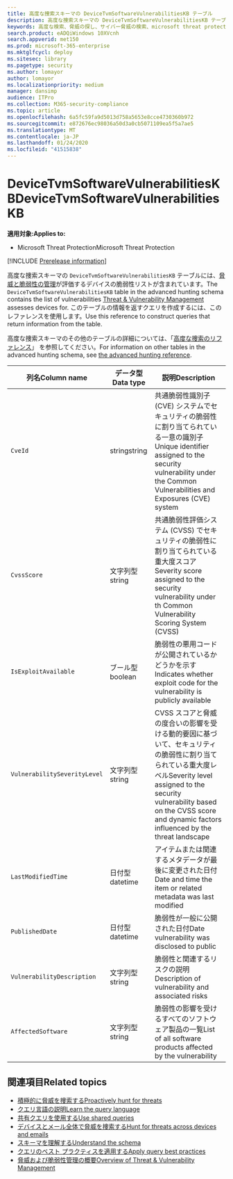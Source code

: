 ```yaml
---
title: 高度な捜索スキーマの DeviceTvmSoftwareVulnerabilitiesKB テーブル
description: 高度な捜索スキーマの DeviceTvmSoftwareVulnerabilitiesKB テーブルで、脅威と脆弱性の管理によって追跡されるソフトウェアの脆弱性について説明します。
keywords: 高度な検索、脅威の探し、サイバー脅威の検索、microsoft threat protection、microsoft 365、mtp、m365、search、query、テレメトリ、スキーマ、参照、kusto、table、column、data type、description、threat & 脆弱性管理、TVM、デバイス管理、ソフトウェア、インベントリ、脆弱性、CVE ID、CVSS、DeviceTvmSoftwareVulnerabilitiesKB
search.product: eADQiWindows 10XVcnh
search.appverid: met150
ms.prod: microsoft-365-enterprise
ms.mktglfcycl: deploy
ms.sitesec: library
ms.pagetype: security
ms.author: lomayor
author: lomayor
ms.localizationpriority: medium
manager: dansimp
audience: ITPro
ms.collection: M365-security-compliance
ms.topic: article
ms.openlocfilehash: 6a5fc59fa9d5013d758a5653e8cce4730360b972
ms.sourcegitcommit: e872676ec98036a50d3a0cb5071109ea5f5a7ae5
ms.translationtype: MT
ms.contentlocale: ja-JP
ms.lasthandoff: 01/24/2020
ms.locfileid: "41515838"
---
```

# <a name="devicetvmsoftwarevulnerabilitieskb"></a><span data-ttu-id="e4278-104">DeviceTvmSoftwareVulnerabilitiesKB</span><span class="sxs-lookup"><span data-stu-id="e4278-104">DeviceTvmSoftwareVulnerabilitiesKB</span></span>

<span data-ttu-id="e4278-105">**適用対象:**</span><span class="sxs-lookup"><span data-stu-id="e4278-105">**Applies to:**</span></span>
- <span data-ttu-id="e4278-106">Microsoft Threat Protection</span><span class="sxs-lookup"><span data-stu-id="e4278-106">Microsoft Threat Protection</span></span>

[!INCLUDE [Prerelease information](../includes/prerelease.md)]

<span data-ttu-id="e4278-107">高度な捜索スキーマの `DeviceTvmSoftwareVulnerabilitiesKB` テーブルには、[脅威と脆弱性の管理](https://docs.microsoft.com/windows/security/threat-protection/microsoft-defender-atp/next-gen-threat-and-vuln-mgt)が評価するデバイスの脆弱性リストが含まれています。</span><span class="sxs-lookup"><span data-stu-id="e4278-107">The `DeviceTvmSoftwareVulnerabilitiesKB` table in the advanced hunting schema contains the list of vulnerabilities [Threat & Vulnerability Management](https://docs.microsoft.com/windows/security/threat-protection/microsoft-defender-atp/next-gen-threat-and-vuln-mgt) assesses devices for.</span></span> <span data-ttu-id="e4278-108">このテーブルの情報を返すクエリを作成するには、このレファレンスを使用します。</span><span class="sxs-lookup"><span data-stu-id="e4278-108">Use this reference to construct queries that return information from the table.</span></span>

<span data-ttu-id="e4278-109">高度な捜索スキーマのその他のテーブルの詳細については、「[高度な捜索のリファレンス](advanced-hunting-schema-tables.md)」 を参照してください。</span><span class="sxs-lookup"><span data-stu-id="e4278-109">For information on other tables in the advanced hunting schema, see [the advanced hunting reference](advanced-hunting-schema-tables.md).</span></span>

| <span data-ttu-id="e4278-110">列名</span><span class="sxs-lookup"><span data-stu-id="e4278-110">Column name</span></span> | <span data-ttu-id="e4278-111">データ型</span><span class="sxs-lookup"><span data-stu-id="e4278-111">Data type</span></span> | <span data-ttu-id="e4278-112">説明</span><span class="sxs-lookup"><span data-stu-id="e4278-112">Description</span></span> |
|-------------|-----------|-------------|
| `CveId` | <span data-ttu-id="e4278-113">string</span><span class="sxs-lookup"><span data-stu-id="e4278-113">string</span></span> | <span data-ttu-id="e4278-114">共通脆弱性識別子 (CVE) システムでセキュリティの脆弱性に割り当てられている一意の識別子 </span><span class="sxs-lookup"><span data-stu-id="e4278-114">Unique identifier assigned to the security vulnerability under the Common Vulnerabilities and Exposures (CVE) system</span></span> |
| `CvssScore` | <span data-ttu-id="e4278-115">文字列型</span><span class="sxs-lookup"><span data-stu-id="e4278-115">string</span></span> | <span data-ttu-id="e4278-116">共通脆弱性評価システム (CVSS) でセキュリティの脆弱性に割り当てられている重大度スコア</span><span class="sxs-lookup"><span data-stu-id="e4278-116">Severity score assigned to the security vulnerability under th Common Vulnerability Scoring System (CVSS)</span></span> |
| `IsExploitAvailable` | <span data-ttu-id="e4278-117">ブール型</span><span class="sxs-lookup"><span data-stu-id="e4278-117">boolean</span></span> | <span data-ttu-id="e4278-118">脆弱性の悪用コードが公開されているかどうかを示す</span><span class="sxs-lookup"><span data-stu-id="e4278-118">Indicates whether exploit code for the vulnerability is publicly available</span></span> |
| `VulnerabilitySeverityLevel` | <span data-ttu-id="e4278-119">文字列型</span><span class="sxs-lookup"><span data-stu-id="e4278-119">string</span></span> | <span data-ttu-id="e4278-120">CVSS スコアと脅威の度合いの影響を受ける動的要因に基づいて、セキュリティの脆弱性に割り当てられている重大度レベル</span><span class="sxs-lookup"><span data-stu-id="e4278-120">Severity level assigned to the security vulnerability based on the CVSS score and dynamic factors influenced by the threat landscape</span></span> |
| `LastModifiedTime` | <span data-ttu-id="e4278-121">日付型</span><span class="sxs-lookup"><span data-stu-id="e4278-121">datetime</span></span> | <span data-ttu-id="e4278-122">アイテムまたは関連するメタデータが最後に変更された日付</span><span class="sxs-lookup"><span data-stu-id="e4278-122">Date and time the item or related metadata was last modified</span></span> |
| `PublishedDate` | <span data-ttu-id="e4278-123">日付型</span><span class="sxs-lookup"><span data-stu-id="e4278-123">datetime</span></span> | <span data-ttu-id="e4278-124">脆弱性が一般に公開された日付</span><span class="sxs-lookup"><span data-stu-id="e4278-124">Date vulnerability was disclosed to public</span></span> |
| `VulnerabilityDescription` | <span data-ttu-id="e4278-125">文字列型</span><span class="sxs-lookup"><span data-stu-id="e4278-125">string</span></span> | <span data-ttu-id="e4278-126">脆弱性と関連するリスクの説明</span><span class="sxs-lookup"><span data-stu-id="e4278-126">Description of vulnerability and associated risks</span></span> |
| `AffectedSoftware` | <span data-ttu-id="e4278-127">文字列型</span><span class="sxs-lookup"><span data-stu-id="e4278-127">string</span></span> | <span data-ttu-id="e4278-128">脆弱性の影響を受けるすべてのソフトウェア製品の一覧</span><span class="sxs-lookup"><span data-stu-id="e4278-128">List of all software products affected by the vulnerability</span></span> |

## <a name="related-topics"></a><span data-ttu-id="e4278-129">関連項目</span><span class="sxs-lookup"><span data-stu-id="e4278-129">Related topics</span></span>

- [<span data-ttu-id="e4278-130">積極的に脅威を捜索する</span><span class="sxs-lookup"><span data-stu-id="e4278-130">Proactively hunt for threats</span></span>](advanced-hunting-overview.md)
- [<span data-ttu-id="e4278-131">クエリ言語の説明</span><span class="sxs-lookup"><span data-stu-id="e4278-131">Learn the query language</span></span>](advanced-hunting-query-language.md)
- [<span data-ttu-id="e4278-132">共有クエリを使用する</span><span class="sxs-lookup"><span data-stu-id="e4278-132">Use shared queries</span></span>](advanced-hunting-shared-queries.md)
- [<span data-ttu-id="e4278-133">デバイスとメール全体で脅威を捜索する</span><span class="sxs-lookup"><span data-stu-id="e4278-133">Hunt for threats across devices and emails</span></span>](advanced-hunting-query-emails-devices.md)
- [<span data-ttu-id="e4278-134">スキーマを理解する</span><span class="sxs-lookup"><span data-stu-id="e4278-134">Understand the schema</span></span>](advanced-hunting-schema-tables.md)
- [<span data-ttu-id="e4278-135">クエリのベスト プラクティスを適用する</span><span class="sxs-lookup"><span data-stu-id="e4278-135">Apply query best practices</span></span>](advanced-hunting-best-practices.md)
- [<span data-ttu-id="e4278-136">脅威および脆弱性管理の概要</span><span class="sxs-lookup"><span data-stu-id="e4278-136">Overview of Threat & Vulnerability Management</span></span>](https://docs.microsoft.com/windows/security/threat-protection/microsoft-defender-atp/next-gen-threat-and-vuln-mgt)
